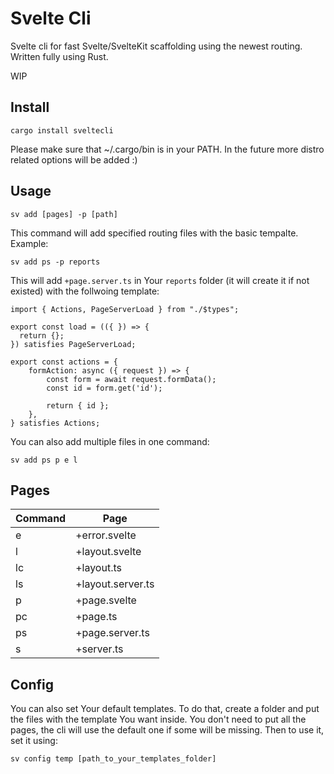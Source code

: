 # Svelte Cli
Svelte cli for fast Svelte/SvelteKit scaffolding using the newest routing. Written fully using Rust.

WIP

## Install
```
cargo install sveltecli
```
Please make sure that ~/.cargo/bin is in your PATH.
In the future more distro related options will be added :)

## Usage
```
sv add [pages] -p [path]
```
This command will add specified routing files with the basic tempalte. 
Example: 
```
sv add ps -p reports
```
This will add `+page.server.ts` in Your `reports` folder (it will create it if not existed) with the follwoing template:
```
import { Actions, PageServerLoad } from "./$types";

export const load = (({ }) => {
  return {};
}) satisfies PageServerLoad;

export const actions = {
    formAction: async ({ request }) => {
        const form = await request.formData();
        const id = form.get('id');

        return { id };
    },
} satisfies Actions;
```
You can also add multiple files in one command:
```
sv add ps p e l
```

## Pages
| Command      | Page             |
| ----------- | ------------------|
| e           | +error.svelte     |
| l           | +layout.svelte    |
| lc          | +layout.ts        |
| ls          | +layout.server.ts |
| p           | +page.svelte      |
| pc          | +page.ts          |
| ps          | +page.server.ts   |
| s           | +server.ts        |

## Config
You can also set Your default templates. To do that, create a folder and put the files with the template You want inside. You don't need to put all the pages, the cli will use the default one if some will be missing. Then to use it, set it using:
```
sv config temp [path_to_your_templates_folder]
```

